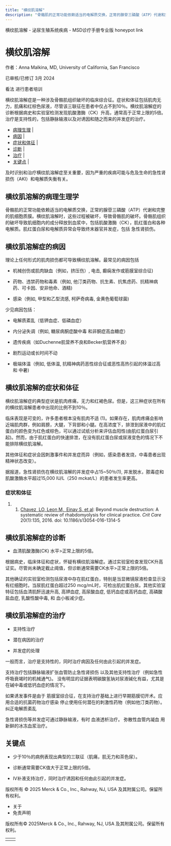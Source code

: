 ```yaml
---
title: "横纹肌溶解"
description: "骨骼肌的正常功能依赖适当的电解质交换，正常的腺苷三磷酸（ATP）代谢和完整的肌细胞质膜。横纹肌溶解时，这些过程被破坏，导致骨骼肌的破坏。骨骼肌组织的破坏导致肌细胞内的成分释放到血浆中，包括肌酸激酶（CK），肌红蛋白和各种电解质。肌红蛋白尿和电解质异常会导致终末器官并发症，包括 急性肾损伤。"
---
```


﻿横纹肌溶解 \- 泌尿生殖系统疾病 \- MSD诊疗手册专业版 honeypot link

# 横纹肌溶解

作者：Anna Malkina, MD, University of California, San Francisco

已审核/已修订 3月 2024

看法 进行患者培训

横纹肌溶解症是一种涉及骨骼肌组织破坏的临床综合征。症状和体征包括肌肉无力，肌痛和红棕色尿液，尽管该三联征在患者中仅占不到10％。横纹肌溶解症的诊断根据病史和实验室检测发现肌酸激酶（CK）升高，通常高于正常上限的5倍。治疗是支持性的，包括静脉输液以及对诱因和随之而来的并发症的治疗。

- [病理生理](#病理生理_v44323520_zh) \|
- [病因](#病因_v44323524_zh) \|
- [症状和体征](#症状和体征_v44323567_zh) \|
- [诊断](#诊断_v44323590_zh) \|
- [治疗](#治疗_v44323604_zh) \|
- [关键点](#关键点_v44323624_zh) \|

及时识别和治疗横纹肌溶解症至关重要，因为严重的疾病可能与危及生命的急性肾损伤（AKI）和电解质失衡有关。

## 横纹肌溶解的病理生理学

骨骼肌的正常功能依赖适当的电解质交换，正常的腺苷三磷酸（ATP）代谢和完整的肌细胞质膜。横纹肌溶解时，这些过程被破坏，导致骨骼肌的破坏。骨骼肌组织的破坏导致肌细胞内的成分释放到血浆中，包括肌酸激酶（CK），肌红蛋白和各种电解质。肌红蛋白尿和电解质异常会导致终末器官并发症，包括 急性肾损伤。

## 横纹肌溶解症的病因

理论上任何形式的肌肉损伤都可导致横纹肌溶解。最常见的病因包括

- 机械创伤或肌肉缺血（例如，挤压伤）, 电击, 癫痫发作或筋膜室综合征)

- 药物、违禁药物和毒素（例如, 他汀类药物、抗生素、抗焦虑药、抗精神病药、可卡因、安非他命、酒精)

- 感染（例如, 甲型和乙型流感, 柯萨奇病毒, 金黄色葡萄球菌)


少见病因包括：

- 电解质紊乱（低钾血症、低磷血症）

- 内分泌失调（例如, 糖尿病酮症酸中毒 和非酮症高血糖症）

- 遗传疾病（如Duchenne肌营养不良和Becker肌营养不良）

- 剧烈运动或长时间不动

- 极端体温（例如, 低体温, 抗精神病药恶性综合征或恶性高热引起的体温过高 和 中暑)


## 横纹肌溶解的症状和体征

横纹肌溶解症的典型症状是肌肉疼痛，无力和红褐色尿。但是，这三种症状在所有的横纹肌溶解患者中出现的比例不到10％。

临床表现是可变的，许多患者根本没有肌肉不适 (1)。如果存在，肌肉疼痛会影响近端肌肉群，例如肩膀，大腿，下背部和小腿。在高浓度下，排泄到尿液中的肌红蛋白的颜色变为红色或棕色，可以通过试纸分析来评估血阳性(由肌红蛋白尿引起)。然而，由于肌红蛋白的快速排泄，在没有肌红蛋白尿或尿液变色的情况下不能排除横纹肌溶解。

其他体征和症状会因刺激事件和并发症而异（例如，感染患者发烧，中毒患者出现精神状态改变）。

据报道，急性肾损伤在横纹肌溶解的并发症中占15~50％(1), 并发脱水，脓毒症和肌酸激酶水平超过15,000 IU/L（250 mckat/L）的患者发生率更高。

### 症状和体征

1. 1. [Chavez  LO, Leon M,  Einav S, et al](https://pubmed.ncbi.nlm.nih.gov/27301374/): Beyond muscle destruction: A systematic review of rhabdomyolysis for clinical practice. _Crit Care_ 20(1):135, 2016. doi: 10.1186/s13054-016-1314-5


## 横纹肌溶解症的诊断

- 血清肌酸激酶(CK) 水平>正常上限的5倍。


根据病史，临床体征和症状，怀疑有横纹肌溶解症。通过实验室检查发现CK升高证实。尽管尚未确定截止阈值，但诊断通常需要CK水平>正常上限的5倍。

其他确证的实验室检测包括尿液中存在肌红蛋白，特别是当显微镜尿液检查显示没有红细胞时。当尿肌红蛋白超过250 mcg/mL时，可检出肌红蛋白尿。其他实验室特征包括血清肌酐迅速升高, 高钾血症, 高尿酸血症, 低钙血症或高钙血症, 高磷酸盐血症, 乳酸性酸中毒, 和 血小板减少症。

## 横纹肌溶解症的治疗

- 支持性治疗

- 潜在病因的治疗

- 并发症的处理


一般而言，治疗是支持性的，同时治疗病因及任何由此引起的并发症。

支持治疗包括静脉输液扩张血管防止急性肾损伤 以及其他支持性治疗（例如急性呼吸衰竭时的机械通气)。 没有明显的证据表明碳酸氢钠对尿液碱化有益，尤其是在碱中毒或低钙血症的情况下。

如果诱发事件是由于 筋膜室综合征，在支持治疗基础上进行早期筋膜切开术。应用合适的抗菌药物治疗感染 停止使用任何潜在的刺激性药物（例如他汀类药物）。纠正电解质紊乱

急性肾损伤等并发症可通过静脉输液，有时 血液透析治疗。 弥散性血管内凝血 用新鲜的冰冻血浆治疗。

## 关键点

- 少于10％的病例表现出典型的三联征（肌痛，肌无力和茶色尿）。

- 诊断通常需要CK值大于正常上限的5倍。

- IV补液支持治疗，同时治疗诱因和任何由此引起的并发症。




版权所有 © 2025
Merck & Co., Inc., Rahway, NJ, USA 及其附属公司。保留所有权利。

- 关于
- 免责声明

版权所有© 2025Merck & Co., Inc., Rahway, NJ, USA 及其附属公司。保留所有权利。

|     |     |
| --- | --- |
|  |  |